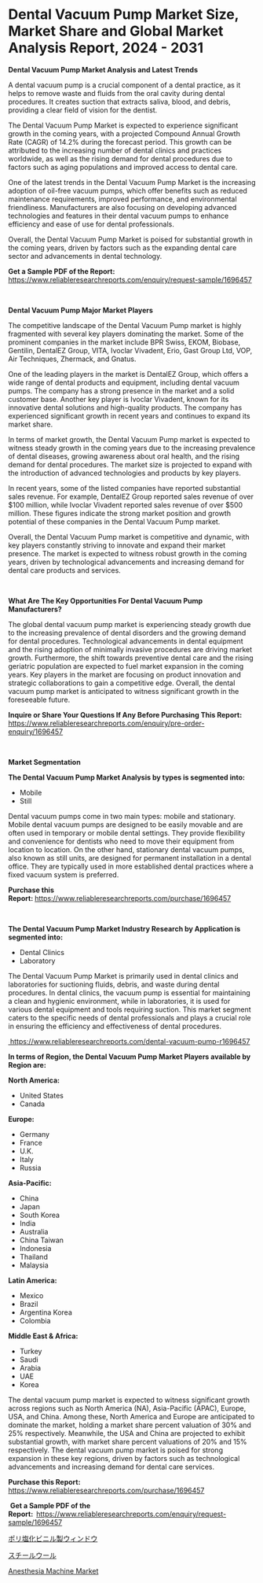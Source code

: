 <p><h1>Dental Vacuum Pump Market Size, Market Share and Global Market Analysis Report, 2024 - 2031</h1></p><p><strong>Dental Vacuum Pump Market Analysis and Latest Trends</strong></p>
<p><p>A dental vacuum pump is a crucial component of a dental practice, as it helps to remove waste and fluids from the oral cavity during dental procedures. It creates suction that extracts saliva, blood, and debris, providing a clear field of vision for the dentist.</p><p>The Dental Vacuum Pump Market is expected to experience significant growth in the coming years, with a projected Compound Annual Growth Rate (CAGR) of 14.2% during the forecast period. This growth can be attributed to the increasing number of dental clinics and practices worldwide, as well as the rising demand for dental procedures due to factors such as aging populations and improved access to dental care.</p><p>One of the latest trends in the Dental Vacuum Pump Market is the increasing adoption of oil-free vacuum pumps, which offer benefits such as reduced maintenance requirements, improved performance, and environmental friendliness. Manufacturers are also focusing on developing advanced technologies and features in their dental vacuum pumps to enhance efficiency and ease of use for dental professionals.</p><p>Overall, the Dental Vacuum Pump Market is poised for substantial growth in the coming years, driven by factors such as the expanding dental care sector and advancements in dental technology.</p></p>
<p><strong>Get a Sample PDF of the Report:&nbsp;</strong> <a href="https://www.reliableresearchreports.com/enquiry/request-sample/1696457">https://www.reliableresearchreports.com/enquiry/request-sample/1696457</a></p>
<p>&nbsp;</p>
<p><strong>Dental Vacuum Pump Major Market Players</strong></p>
<p><p>The competitive landscape of the Dental Vacuum Pump market is highly fragmented with several key players dominating the market. Some of the prominent companies in the market include BPR Swiss, EKOM, Biobase, Gentilin, DentalEZ Group, VITA, Ivoclar Vivadent, Erio, Gast Group Ltd, VOP, Air Techniques, Zhermack, and Gnatus. </p><p>One of the leading players in the market is DentalEZ Group, which offers a wide range of dental products and equipment, including dental vacuum pumps. The company has a strong presence in the market and a solid customer base. Another key player is Ivoclar Vivadent, known for its innovative dental solutions and high-quality products. The company has experienced significant growth in recent years and continues to expand its market share.</p><p>In terms of market growth, the Dental Vacuum Pump market is expected to witness steady growth in the coming years due to the increasing prevalence of dental diseases, growing awareness about oral health, and the rising demand for dental procedures. The market size is projected to expand with the introduction of advanced technologies and products by key players.</p><p>In recent years, some of the listed companies have reported substantial sales revenue. For example, DentalEZ Group reported sales revenue of over $100 million, while Ivoclar Vivadent reported sales revenue of over $500 million. These figures indicate the strong market position and growth potential of these companies in the Dental Vacuum Pump market.</p><p>Overall, the Dental Vacuum Pump market is competitive and dynamic, with key players constantly striving to innovate and expand their market presence. The market is expected to witness robust growth in the coming years, driven by technological advancements and increasing demand for dental care products and services.</p></p>
<p>&nbsp;</p>
<p><strong>What Are The Key Opportunities For Dental Vacuum Pump Manufacturers?</strong></p>
<p><p>The global dental vacuum pump market is experiencing steady growth due to the increasing prevalence of dental disorders and the growing demand for dental procedures. Technological advancements in dental equipment and the rising adoption of minimally invasive procedures are driving market growth. Furthermore, the shift towards preventive dental care and the rising geriatric population are expected to fuel market expansion in the coming years. Key players in the market are focusing on product innovation and strategic collaborations to gain a competitive edge. Overall, the dental vacuum pump market is anticipated to witness significant growth in the foreseeable future.</p></p>
<p><strong>Inquire or Share Your Questions If Any Before Purchasing This Report:</strong> <a href="https://www.reliableresearchreports.com/enquiry/pre-order-enquiry/1696457">https://www.reliableresearchreports.com/enquiry/pre-order-enquiry/1696457</a></p>
<p>&nbsp;</p>
<p><strong>Market Segmentation</strong></p>
<p><strong>The Dental Vacuum Pump Market Analysis by types is segmented into:</strong></p>
<p><ul><li>Mobile</li><li>Still</li></ul></p>
<p><p>Dental vacuum pumps come in two main types: mobile and stationary. Mobile dental vacuum pumps are designed to be easily movable and are often used in temporary or mobile dental settings. They provide flexibility and convenience for dentists who need to move their equipment from location to location. On the other hand, stationary dental vacuum pumps, also known as still units, are designed for permanent installation in a dental office. They are typically used in more established dental practices where a fixed vacuum system is preferred.</p></p>
<p><strong>Purchase this Report:&nbsp;</strong><a href="https://www.reliableresearchreports.com/purchase/1696457">https://www.reliableresearchreports.com/purchase/1696457</a></p>
<p>&nbsp;</p>
<p><strong>The Dental Vacuum Pump Market Industry Research by Application is segmented into:</strong></p>
<p><ul><li>Dental Clinics</li><li>Laboratory</li></ul></p>
<p><p>The Dental Vacuum Pump Market is primarily used in dental clinics and laboratories for suctioning fluids, debris, and waste during dental procedures. In dental clinics, the vacuum pump is essential for maintaining a clean and hygienic environment, while in laboratories, it is used for various dental equipment and tools requiring suction. This market segment caters to the specific needs of dental professionals and plays a crucial role in ensuring the efficiency and effectiveness of dental procedures.</p></p>
<p><a href="https://www.reliableresearchreports.com/dental-vacuum-pump-r1696457">&nbsp;https://www.reliableresearchreports.com/dental-vacuum-pump-r1696457</a></p>
<p><strong>In terms of Region, the Dental Vacuum Pump Market Players available by Region are:</strong></p>
<p>
    <p> <strong> North America: </strong>
        <ul>
            <li>United States</li>
            <li>Canada</li>
        </ul>
        </p> 
    <p> <strong> Europe: </strong>
        <ul>
            <li>Germany</li>
            <li>France</li>
            <li>U.K.</li>
            <li>Italy</li>
            <li>Russia</li>
        </ul>
        </p> 
    <p> <strong> Asia-Pacific: </strong>
        <ul>
            <li>China</li>
            <li>Japan</li>
            <li>South Korea</li>
            <li>India</li>
            <li>Australia</li>
            <li>China Taiwan</li>
            <li>Indonesia</li>
            <li>Thailand</li>
            <li>Malaysia</li>
        </ul>
        </p> 
    <p> <strong> Latin America: </strong>
        <ul>
            <li>Mexico</li>
            <li>Brazil</li>
            <li>Argentina Korea</li>
            <li>Colombia</li>
        </ul>
        </p> 
    <p> <strong> Middle East & Africa: </strong>
        <ul>
            <li>Turkey</li>
            <li>Saudi</li>
            <li>Arabia</li>
            <li>UAE</li>
            <li>Korea</li>
        </ul>
    </p>
    </p>
<p><p>The dental vacuum pump market is expected to witness significant growth across regions such as North America (NA), Asia-Pacific (APAC), Europe, USA, and China. Among these, North America and Europe are anticipated to dominate the market, holding a market share percent valuation of 30% and 25% respectively. Meanwhile, the USA and China are projected to exhibit substantial growth, with market share percent valuations of 20% and 15% respectively. The dental vacuum pump market is poised for strong expansion in these key regions, driven by factors such as technological advancements and increasing demand for dental care services.</p></p>
<p><strong>Purchase this Report: </strong><a href="https://www.reliableresearchreports.com/purchase/1696457">https://www.reliableresearchreports.com/purchase/1696457</a></p>
<p>&nbsp;<strong>Get a Sample PDF of the Report:&nbsp;&nbsp;</strong><a href="https://www.reliableresearchreports.com/enquiry/request-sample/1696457">https://www.reliableresearchreports.com/enquiry/request-sample/1696457</a></p>
<p><strong></strong></p>
<p><p><a href="https://github.com/dandier2003/Market-Research-Report-List-1/blob/main/758372148366.md">ポリ塩化ビニル製ウィンドウ</a></p><p><a href="https://github.com/lily-u-genius/Market-Research-Report-List-1/blob/main/104026748367.md">スチールウール</a></p><p><a href="https://github.com/ashman753/Market-Research-Report-List-1/blob/main/anesthesia-machine-market.md">Anesthesia Machine Market</a></p></p>